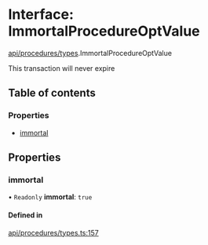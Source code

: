 # Interface: ImmortalProcedureOptValue

[api/procedures/types](../wiki/api.procedures.types).ImmortalProcedureOptValue

This transaction will never expire

## Table of contents

### Properties

- [immortal](../wiki/api.procedures.types.ImmortalProcedureOptValue#immortal)

## Properties

### immortal

• `Readonly` **immortal**: ``true``

#### Defined in

[api/procedures/types.ts:157](https://github.com/PolymeshAssociation/polymesh-sdk/blob/8a9e72221/src/api/procedures/types.ts#L157)
